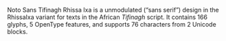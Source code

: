 Noto Sans Tifinagh Rhissa Ixa is a unmodulated (“sans serif”) design in the RhissaIxa variant for texts in the African _Tifinagh_ script. It contains 166 glyphs, 5 OpenType features, and supports 76 characters from 2 Unicode blocks.